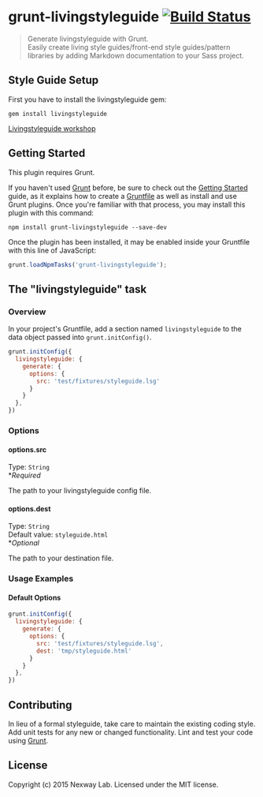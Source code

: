 # grunt-livingstyleguide   [![Build Status](https://travis-ci.org/NexwayGroup/grunt-livingstyleguide.svg?branch=master)](https://travis-ci.org/NexwayGroup/grunt-livingstyleguide)

> Generate livingstyleguide with Grunt.    
Easily create living style guides/front-end style guides/pattern libraries by adding Markdown documentation to your Sass project.

## Style Guide Setup

First you have to install the livingstyleguide gem:

```shell
gem install livingstyleguide
```

[Livingstyleguide workshop](https://github.com/hagenburger/livingstyleguide-workshop)

## Getting Started
This plugin requires Grunt.

If you haven't used [Grunt](http://gruntjs.com/) before, be sure to check out the [Getting Started](http://gruntjs.com/getting-started) guide, as it explains how to create a [Gruntfile](http://gruntjs.com/sample-gruntfile) as well as install and use Grunt plugins. Once you're familiar with that process, you may install this plugin with this command:

```shell
npm install grunt-livingstyleguide --save-dev
```

Once the plugin has been installed, it may be enabled inside your Gruntfile with this line of JavaScript:

```js
grunt.loadNpmTasks('grunt-livingstyleguide');
```

## The "livingstyleguide" task

### Overview
In your project's Gruntfile, add a section named `livingstyleguide` to the data object passed into `grunt.initConfig()`.

```js
grunt.initConfig({
  livingstyleguide: {
    generate: {
      options: {
        src: 'test/fixtures/styleguide.lsg'
      }
    }
  },
})
```

### Options

#### options.src
Type: `String`   
**Required*

The path to your livingstyleguide config file.

#### options.dest
Type: `String`   
Default value: `styleguide.html`   
**Optional*

The path to your destination file.

### Usage Examples

#### Default Options

```js
grunt.initConfig({
  livingstyleguide: {
    generate: {
      options: {
        src: 'test/fixtures/styleguide.lsg',
        dest: 'tmp/styleguide.html'
      }
    }
  },
})
```

## Contributing
In lieu of a formal styleguide, take care to maintain the existing coding style. Add unit tests for any new or changed functionality. Lint and test your code using [Grunt](http://gruntjs.com/).

## License
Copyright (c) 2015 Nexway Lab. Licensed under the MIT license.
